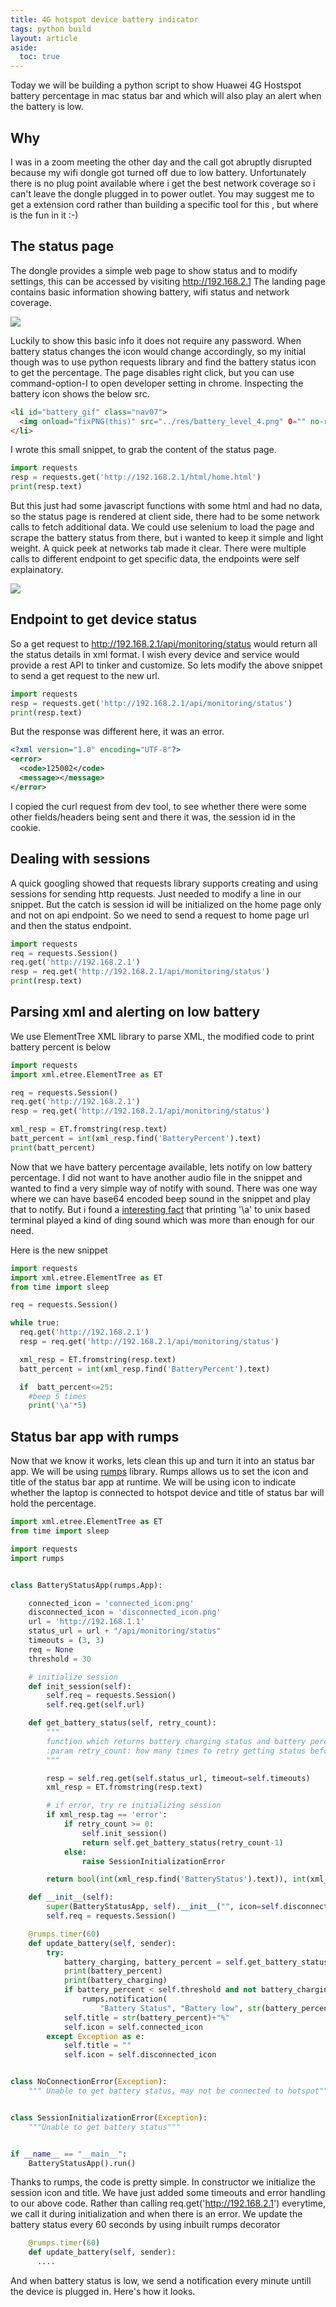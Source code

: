 ```yaml
---
title: 4G hotspot device battery indicator
tags: python build
layout: article
aside:
  toc: true
---
```



Today we will be building a python script to show Huawei 4G Hostspot battery percentage in mac status bar and which will also play an alert when the battery is low.
<!--more-->

## Why
I was in a zoom meeting the other day and the call got abruptly disrupted because my wifi dongle got turned off due to low battery. Unfortunately there is no plug point available where i get the best network coverage so i can't leave the dongle plugged in to power outlet. You may suggest me to get a extension cord rather than building a specific tool for this , but where is the fun in it :-)

## The status page
The dongle provides a simple web page to show status and to modify settings, this can be accessed by visiting http://192.168.2.1 The landing page contains basic information showing battery, wifi status and network coverage.

<img src="/images/huawei-4g-hostspot-battery-indicator/status.png"/>

Luckily to show this basic info it does not require any password. When battery status changes the icon would change accordingly, so my initial though was to use python requests library and find the battery status icon to get the percentage. The page disables right click, but you can use command-option-I to open developer setting in chrome. Inspecting the battery icon shows the below src.

~~~ html
<li id="battery_gif" class="nav07">
  <img onload="fixPNG(this)" src="../res/battery_level_4.png" 0="" no-repeat="">
</li>
~~~

I wrote this small snippet, to grab the content of the status page.
~~~ python
import requests
resp = requests.get('http://192.168.2.1/html/home.html')
print(resp.text)
~~~
But this just had some javascript functions with some html and had no data, so the status page is rendered at client side, there had to be some network calls to fetch additional data. We could use selenium to load the page and scrape the battery status from there, but i wanted to keep it simple and light weight. A quick peek at networks tab made it clear. There were multiple calls to different endpoint to get specific data, the endpoints were self explainatory.

<img src="/images/huawei-4g-hostspot-battery-indicator/network-logs.png"/>

## Endpoint to get device status
So a get request to http://192.168.2.1/api/monitoring/status would return all the status details in xml format. I wish every device and service would provide a rest API to tinker and customize. So lets modify the above snippet to send a get request to the new url.

~~~ python
import requests
resp = requests.get('http://192.168.2.1/api/monitoring/status')
print(resp.text)
~~~

But the response was different here, it was an error.
~~~ xml
<?xml version="1.0" encoding="UTF-8"?>
<error>
  <code>125002</code>
  <message></message>
</error>
~~~
I copied the curl request from dev tool, to see whether there were some other fields/headers being sent and there it was, the session id in the cookie.

## Dealing with sessions
A quick googling showed that requests library supports creating and using sessions for sending http requests. Just needed to modify a line in our snippet. But the catch is session id will be initialized on the home page only and not on api endpoint. So we need to send a request to home page url and then the status endpoint.

~~~ python
import requests
req = requests.Session()
req.get('http://192.168.2.1')
resp = req.get('http://192.168.2.1/api/monitoring/status')
print(resp.text)
~~~

## Parsing xml and alerting on low battery
We use ElementTree XML library to parse XML, the modified code to print battery percent is below

~~~ python
import requests
import xml.etree.ElementTree as ET

req = requests.Session()
req.get('http://192.168.2.1')
resp = req.get('http://192.168.2.1/api/monitoring/status')

xml_resp = ET.fromstring(resp.text)
batt_percent = int(xml_resp.find('BatteryPercent').text)
print(batt_percent)
~~~

Now that we have battery percentage available, lets notify on low battery percentage. I did not want to have another audio file in the snippet and wanted to find a very simple way of notify with sound. There was one way where we can have base64 encoded beep sound in the snippet and play that to notify. But i found a <a href="https://en.wikipedia.org/wiki/Bell_character">interesting fact</a> that printing '\a'  to unix based terminal played a kind of ding sound which was more than enough for our need.

Here is the new snippet

~~~ python
import requests
import xml.etree.ElementTree as ET
from time import sleep

req = requests.Session()

while true:
  req.get('http://192.168.2.1')
  resp = req.get('http://192.168.2.1/api/monitoring/status')

  xml_resp = ET.fromstring(resp.text)
  batt_percent = int(xml_resp.find('BatteryPercent').text)

  if  batt_percent<=25:
    #beep 5 times
    print('\a'*5)

~~~

## Status bar app with rumps

Now that we know it works, lets clean this up and turn it into an status bar app. We will be using <a href="https://github.com/jaredks/rumps">rumps</a> library. Rumps allows us to set the icon and title of the status bar app at runtime. We will be using icon to indicate whether the laptop is connected to hotspot device and title of status bar will hold the percentage.

~~~ python
import xml.etree.ElementTree as ET
from time import sleep

import requests
import rumps


class BatteryStatusApp(rumps.App):

    connected_icon = 'connected_icon.png'
    disconnected_icon = 'disconnected_icon.png'
    url = 'http://192.168.1.1'
    status_url = url + "/api/monitoring/status"
    timeouts = (3, 3)
    req = None
    threshold = 30

    # initialize session
    def init_session(self):
        self.req = requests.Session()
        self.req.get(self.url)

    def get_battery_status(self, retry_count):
        """
        function which returns battery charging status and battery percent status
        :param retry_count: how many times to retry getting status before rasing error
        """

        resp = self.req.get(self.status_url, timeout=self.timeouts)
        xml_resp = ET.fromstring(resp.text)

        # if error, try re initializing session
        if xml_resp.tag == 'error':
            if retry_count >= 0:
                self.init_session()
                return self.get_battery_status(retry_count-1)
            else:
                raise SessionInitializationError

        return bool(int(xml_resp.find('BatteryStatus').text)), int(xml_resp.find('BatteryPercent').text)

    def __init__(self):
        super(BatteryStatusApp, self).__init__("", icon=self.disconnected_icon)
        self.req = requests.Session()

    @rumps.timer(60)
    def update_battery(self, sender):
        try:
            battery_charging, battery_percent = self.get_battery_status(3)
            print(battery_percent)
            print(battery_charging)
            if battery_percent < self.threshold and not battery_charging:
                rumps.notification(
                    "Battery Status", "Battery low", str(battery_percent))
            self.title = str(battery_percent)+"%"
            self.icon = self.connected_icon
        except Exception as e:
            self.title = ""
            self.icon = self.disconnected_icon


class NoConnectionError(Exception):
    """ Unable to get battery status, may not be connected to hotspot"""


class SessionInitializationError(Exception):
    """Unable to get battery status"""


if __name__ == "__main__":
    BatteryStatusApp().run()
~~~

Thanks to rumps, the code is pretty simple. In constructor we initialize the session icon and title. We have just added some timeouts and error handling to our above code. Rather than calling req.get('http://192.168.2.1') everytime, we call it during initialization and when there is an error. We update the battery status every 60 seconds by using inbuilt rumps decorator

~~~ python
    @rumps.timer(60)
    def update_battery(self, sender):
      ....
~~~

And when battery status is low, we send a notification every minute untill the device is plugged in. Here's how it looks.


